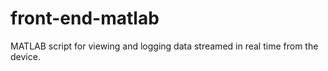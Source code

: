 # front-end-matlab
MATLAB script for viewing and logging data streamed in real time from the device.
